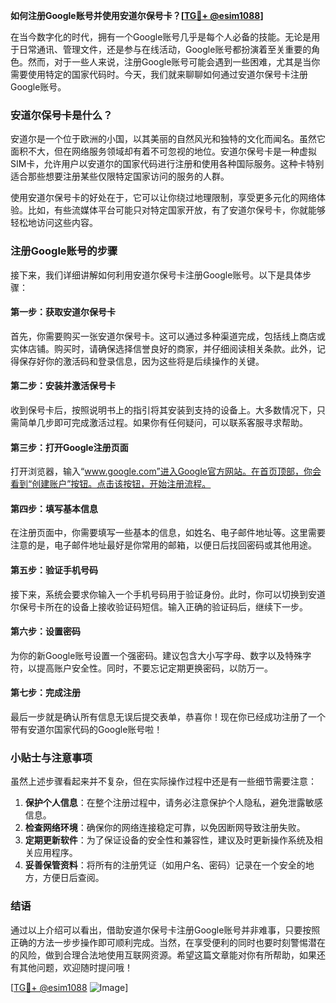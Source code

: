 **如何注册Google账号并使用安道尔保号卡？[[TG💪+ @esim1088](https://t.me/s/esim1088)]**

在当今数字化的时代，拥有一个Google账号几乎是每个人必备的技能。无论是用于日常通讯、管理文件，还是参与在线活动，Google账号都扮演着至关重要的角色。然而，对于一些人来说，注册Google账号可能会遇到一些困难，尤其是当你需要使用特定的国家代码时。今天，我们就来聊聊如何通过安道尔保号卡注册Google账号。

### 安道尔保号卡是什么？

安道尔是一个位于欧洲的小国，以其美丽的自然风光和独特的文化而闻名。虽然它面积不大，但在网络服务领域却有着不可忽视的地位。安道尔保号卡是一种虚拟SIM卡，允许用户以安道尔的国家代码进行注册和使用各种国际服务。这种卡特别适合那些想要注册某些仅限特定国家访问的服务的人群。

使用安道尔保号卡的好处在于，它可以让你绕过地理限制，享受更多元化的网络体验。比如，有些流媒体平台可能只对特定国家开放，有了安道尔保号卡，你就能够轻松地访问这些内容。

### 注册Google账号的步骤

接下来，我们详细讲解如何利用安道尔保号卡注册Google账号。以下是具体步骤：

#### 第一步：获取安道尔保号卡

首先，你需要购买一张安道尔保号卡。这可以通过多种渠道完成，包括线上商店或实体店铺。购买时，请确保选择信誉良好的商家，并仔细阅读相关条款。此外，记得保存好你的激活码和登录信息，因为这些将是后续操作的关键。

#### 第二步：安装并激活保号卡

收到保号卡后，按照说明书上的指引将其安装到支持的设备上。大多数情况下，只需简单几步即可完成激活过程。如果你有任何疑问，可以联系客服寻求帮助。

#### 第三步：打开Google注册页面

打开浏览器，输入“www.google.com”进入Google官方网站。在首页顶部，你会看到“创建账户”按钮。点击该按钮，开始注册流程。

#### 第四步：填写基本信息

在注册页面中，你需要填写一些基本的信息，如姓名、电子邮件地址等。这里需要注意的是，电子邮件地址最好是你常用的邮箱，以便日后找回密码或其他用途。

#### 第五步：验证手机号码

接下来，系统会要求你输入一个手机号码用于验证身份。此时，你可以切换到安道尔保号卡所在的设备上接收验证码短信。输入正确的验证码后，继续下一步。

#### 第六步：设置密码

为你的新Google账号设置一个强密码。建议包含大小写字母、数字以及特殊字符，以提高账户安全性。同时，不要忘记定期更换密码，以防万一。

#### 第七步：完成注册

最后一步就是确认所有信息无误后提交表单，恭喜你！现在你已经成功注册了一个带有安道尔国家代码的Google账号啦！

### 小贴士与注意事项

虽然上述步骤看起来并不复杂，但在实际操作过程中还是有一些细节需要注意：

1. **保护个人信息**：在整个注册过程中，请务必注意保护个人隐私，避免泄露敏感信息。
2. **检查网络环境**：确保你的网络连接稳定可靠，以免因断网导致注册失败。
3. **定期更新软件**：为了保证设备的安全性和兼容性，建议及时更新操作系统及相关应用程序。
4. **妥善保管资料**：将所有的注册凭证（如用户名、密码）记录在一个安全的地方，方便日后查阅。

### 结语

通过以上介绍可以看出，借助安道尔保号卡注册Google账号并非难事，只要按照正确的方法一步步操作即可顺利完成。当然，在享受便利的同时也要时刻警惕潜在的风险，做到合理合法地使用互联网资源。希望这篇文章能对你有所帮助，如果还有其他问题，欢迎随时提问哦！

[[TG💪+ @esim1088](https://t.me/s/esim1088) ![Image](https://i.postimg.cc/4NQfJmqS/Snipaste-2025-05-13-00-14-12.png)]